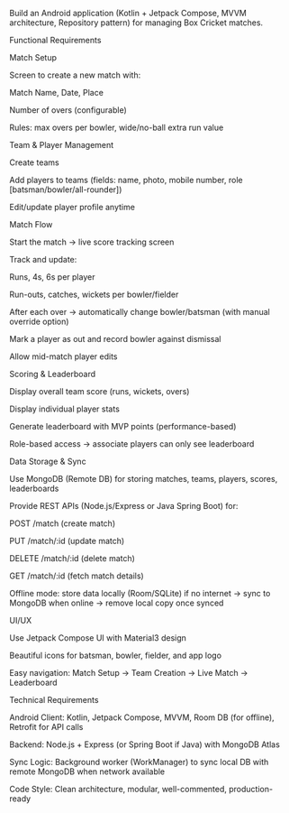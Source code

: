 Build an Android application (Kotlin + Jetpack Compose, MVVM architecture, Repository pattern) for managing Box Cricket matches.

Functional Requirements

Match Setup

Screen to create a new match with:

Match Name, Date, Place

Number of overs (configurable)

Rules: max overs per bowler, wide/no-ball extra run value

Team & Player Management

Create teams

Add players to teams (fields: name, photo, mobile number, role [batsman/bowler/all-rounder])

Edit/update player profile anytime

Match Flow

Start the match → live score tracking screen

Track and update:

Runs, 4s, 6s per player

Run-outs, catches, wickets per bowler/fielder

After each over → automatically change bowler/batsman (with manual override option)

Mark a player as out and record bowler against dismissal

Allow mid-match player edits

Scoring & Leaderboard

Display overall team score (runs, wickets, overs)

Display individual player stats

Generate leaderboard with MVP points (performance-based)

Role-based access → associate players can only see leaderboard

Data Storage & Sync

Use MongoDB (Remote DB) for storing matches, teams, players, scores, leaderboards

Provide REST APIs (Node.js/Express or Java Spring Boot) for:

POST /match (create match)

PUT /match/:id (update match)

DELETE /match/:id (delete match)

GET /match/:id (fetch match details)

Offline mode: store data locally (Room/SQLite) if no internet → sync to MongoDB when online → remove local copy once synced

UI/UX

Use Jetpack Compose UI with Material3 design

Beautiful icons for batsman, bowler, fielder, and app logo

Easy navigation: Match Setup → Team Creation → Live Match → Leaderboard

Technical Requirements

Android Client: Kotlin, Jetpack Compose, MVVM, Room DB (for offline), Retrofit for API calls

Backend: Node.js + Express (or Spring Boot if Java) with MongoDB Atlas

Sync Logic: Background worker (WorkManager) to sync local DB with remote MongoDB when network available

Code Style: Clean architecture, modular, well-commented, production-ready

